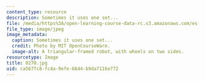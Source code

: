 ```yaml
---
content_type: resource
description: Sometimes it uses one set...
file: /media/https%3A/open-learning-course-data-rc.s3.amazonaws.com/es-293-lego-robotics-spring-2007/ca567fc8fc4a9efe6644b9da7116e772_0270.jpg
file_type: image/jpeg
image_metadata:
  caption: Sometimes it uses one set...
  credit: Photo by MIT OpenCourseWare.
  image-alt: A triangular-framed robot, with wheels on two sides.
resourcetype: Image
title: 0270.jpg
uid: ca567fc8-fc4a-9efe-6644-b9da7116e772
---
```

